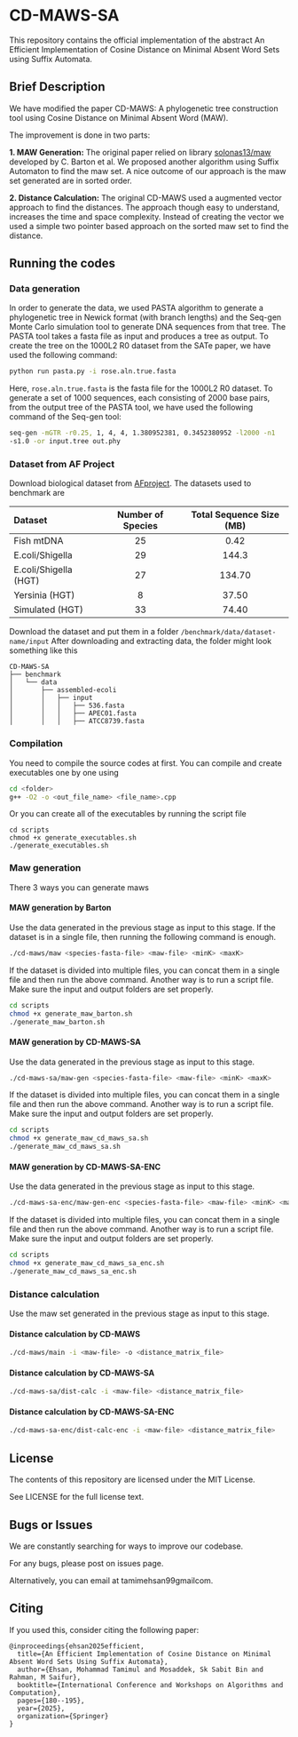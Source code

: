 ﻿# CD-MAWS-SA
This repository contains the official implementation of the abstract An Efficient Implementation of Cosine Distance
on Minimal Absent Word Sets using Suffix
Automata.

## Brief Description 
We have modified the paper CD-MAWS: A phylogenetic tree construction tool using Cosine Distance on Minimal Absent Word (MAW). 

The improvement is done in two parts:

**1. MAW Generation:** The original paper relied on library [solonas13/maw](https://github.com/solonas13/maw) developed by C. Barton et al. We proposed another algorithm using Suffix Automaton to find the maw set. A nice outcome of our approach is the maw set generated are in sorted order. 

**2. Distance Calculation:** The original CD-MAWS used a augmented vector approach to find the distances. The approach though easy to understand, increases the time and space complexity. Instead of creating the vector we used a simple two pointer based approach on the sorted maw set to find the distance.

## Running the codes

### Data generation
In order to generate the data,  we used PASTA algorithm to generate a phylogenetic tree in Newick format (with branch lengths) and the Seq-gen Monte Carlo simulation tool to generate DNA sequences from that tree. The PASTA tool takes a fasta file as input and produces a tree as output. To create the tree on the 1000L2 R0 dataset from the SATe paper, we have used the following command:

```bash
python run pasta.py -i rose.aln.true.fasta
```
Here, `rose.aln.true.fasta` is the fasta file for the 1000L2 R0 dataset. To generate a set of 1000
sequences, each consisting of 2000 base pairs, from the output tree of the PASTA tool, we have
used the following command of the Seq-gen tool:

```bash
seq-gen -mGTR -r0.25, 1, 4, 4, 1.380952381, 0.3452380952 -l2000 -n1
-s1.0 -or input.tree out.phy 
```

### Dataset from AF Project

Download biological dataset from [AFproject](https://afproject.org/app/). The datasets used to benchmark are

| Dataset | Number of Species | Total Sequence Size (MB) |
| :-  | :-: | :-: |
| Fish mtDNA | 25 | 0.42 |
| E.coli/Shigella | 29 | 144.3 |
| E.coli/Shigella (HGT) | 27 | 134.70 |
| Yersinia (HGT) | 8 | 37.50 |
| Simulated (HGT) | 33 | 74.40 |

Download the dataset and put them in a folder `/benchmark/data/dataset-name/input`
After downloading and extracting data, the folder might look something like this
```
CD-MAWS-SA
├── benchmark
│   └── data
│       ├── assembled-ecoli
│       │   ├── input
│       │   │   ├── 536.fasta
│       │   │   ├── APEC01.fasta
│       │   │   ├── ATCC8739.fasta
```
### Compilation

You need to compile the source codes at first. You can compile and create executables one by one using
```sh
cd <folder>
g++ -O2 -o <out_file_name> <file_name>.cpp
```
Or you can create all of the executables by running the script file
```
cd scripts
chmod +x generate_executables.sh
./generate_executables.sh
```

### Maw generation
There 3 ways you can generate maws

#### MAW generation by Barton 
Use the data generated in the previous stage as input to this stage. If the dataset is in a single file, then running the following command is enough.

```bash
./cd-maws/maw <species-fasta-file> <maw-file> <minK> <maxK>
```
If the dataset is divided into multiple files, you can concat them in a single file and then run the above command. Another way is to run a script file. Make sure the input and output folders are set properly.
```bash
cd scripts
chmod +x generate_maw_barton.sh
./generate_maw_barton.sh
```

#### MAW generation by CD-MAWS-SA 
Use the data generated in the previous stage as input to this stage. 

```bash
./cd-maws-sa/maw-gen <species-fasta-file> <maw-file> <minK> <maxK>
```

If the dataset is divided into multiple files, you can concat them in a single file and then run the above command. Another way is to run a script file. Make sure the input and output folders are set properly.
```bash
cd scripts
chmod +x generate_maw_cd_maws_sa.sh
./generate_maw_cd_maws_sa.sh
```
#### MAW generation by CD-MAWS-SA-ENC
Use the data generated in the previous stage as input to this stage. 

```bash
./cd-maws-sa-enc/maw-gen-enc <species-fasta-file> <maw-file> <minK> <maxK>
```

If the dataset is divided into multiple files, you can concat them in a single file and then run the above command. Another way is to run a script file. Make sure the input and output folders are set properly.
```bash
cd scripts
chmod +x generate_maw_cd_maws_sa_enc.sh
./generate_maw_cd_maws_sa_enc.sh
```

### Distance calculation
Use the maw set generated in the previous stage as input to this stage. 

#### Distance calculation by CD-MAWS
```bash
./cd-maws/main -i <maw-file> -o <distance_matrix_file> 
```

#### Distance calculation by CD-MAWS-SA
```bash
./cd-maws-sa/dist-calc -i <maw-file> <distance_matrix_file>
```

#### Distance calculation by CD-MAWS-SA-ENC
```bash
./cd-maws-sa-enc/dist-calc-enc -i <maw-file> <distance_matrix_file> 
```

## License

The contents of this repository are licensed under the MIT License.

See LICENSE for the full license text.

## Bugs or Issues

We are constantly searching for ways to improve our codebase.

For any bugs, please post on issues page.

Alternatively, you can email at tamimehsan99<at>gmail<dot>com.

## Citing

If you used this, consider citing the following paper:
```
@inproceedings{ehsan2025efficient,
  title={An Efficient Implementation of Cosine Distance on Minimal Absent Word Sets Using Suffix Automata},
  author={Ehsan, Mohammad Tamimul and Mosaddek, Sk Sabit Bin and Rahman, M Saifur},
  booktitle={International Conference and Workshops on Algorithms and Computation},
  pages={180--195},
  year={2025},
  organization={Springer}
}
```
